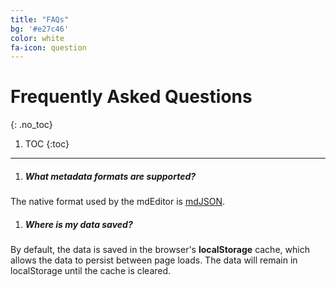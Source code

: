 ```yaml
---
title: "FAQs"
bg: '#e27c46'
color: white
fa-icon: question
---
```


<div class="faqs" markdown="1">

# Frequently Asked Questions
{: .no_toc}

1. TOC
{:toc}

---

1. ##### What metadata formats are supported?
 The native format used by the mdEditor is [mdJSON](http://github.com/adiwg/mdJson-schemas).

1. ##### Where is my data saved?
 By default, the data is saved in the browser's **localStorage** cache, which allows the data to persist between page loads. The data will remain in localStorage until the cache is cleared.

</div>
